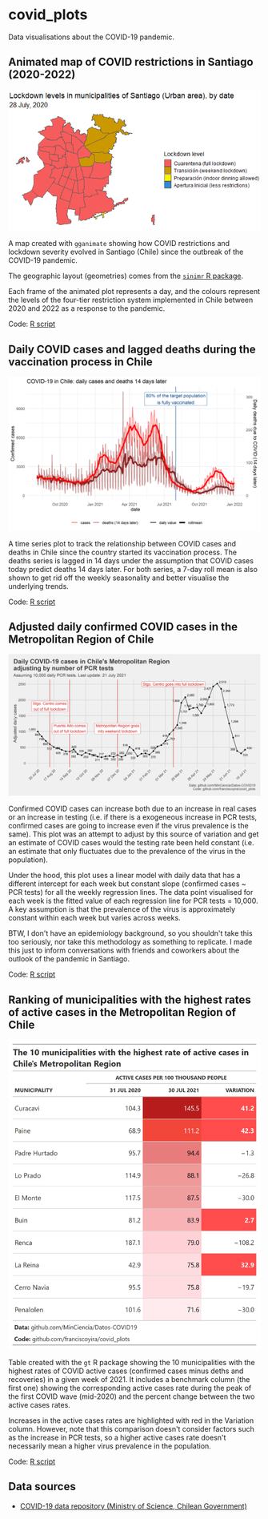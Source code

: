 # covid_plots

Data visualisations about the COVID-19 pandemic.

<!--- 1.  [Animated map of COVID restrictions in Santiago (2020-2022)](#animated-map-of-covid-restrictions-in-santiago-2020-2022) --->

## Animated map of COVID restrictions in Santiago (2020-2022)

![Animated map of COVID lockdown levels in municipalities of Santiago urban area, from 2020 to 2022](lockdown_levels_santiago.gif)

A map created with `gganimate` showing how COVID restrictions and lockdown severity evolved in Santiago (Chile) since the outbreak of the COVID-19 pandemic.

The geographic layout (geometries) comes from the [`sinimr` R package](https://github.com/robsalasco/sinimr).

Each frame of the animated plot represents a day, and the colours represent the levels of the four-tier restriction system implemented in Chile between 2020 and 2022 as a response to the pandemic.

Code: [R script](animated_map_lockdown_levels.R)

## Daily COVID cases and lagged deaths during the vaccination process in Chile

![](outputs/covid_deaths_offset.png)

A time series plot to track the relationship between COVID cases and deaths in Chile since the country started its vaccination process. The deaths series is lagged in 14 days under the assumption that COVID cases today predict deaths 14 days later. For both series, a 7-day roll mean is also shown to get rid off the weekly seasonality and better visualise the underlying trends.

Code: [R script](cases_vs_offset_deaths.R)

## Adjusted daily confirmed COVID cases in the Metropolitan Region of Chile

![](outputs/adjusted_covid_cases.png)

Confirmed COVID cases can increase both due to an increase in real cases or an increase in testing (i.e. if there is a exogeneous increase in PCR tests, confirmed cases are going to increase even if the virus prevalence is the same). This plot was an attempt to adjust by this source of variation and get an estimate of COVID cases would the testing rate been held constant (i.e. an estimate that only fluctuates due to the prevalence of the virus in the population). 

Under the hood, this plot uses a linear model with daily data that has a different intercept for each week but constant slope (confirmed cases ~ PCR tests) for all the weekly regression lines. The data point visualised for each week is the fitted value of each regression line for PCR tests = 10,000. A key assumption is that the prevalence of the virus is approximately constant within each week but varies across weeks. 

BTW, I don't have an epidemiology background, so you shouldn't take this too seriously, nor take this methodology as something to replicate. I made this just to inform conversations with friends and coworkers about the outlook of the pandemic in Santiago.

Code: [R script](adjusted_covid_cases.R)

## Ranking of municipalities with the highest rates of active cases in the Metropolitan Region of Chile

![](outputs/gtable_top10_active_cases.png)

Table created with the `gt` R package showing the 10 municipalities with the highest rates of COVID active cases (confirmed cases minus deths and recoveries) in a given week of 2021. It includes a benchmark column (the first one) showing the corresponding active cases rate during the peak of the first COVID wave (mid-2020) and the percent change between the two active cases rates.

Increases in the active cases rates are highlighted with red in the Variation column. However, note that this comparison doesn't consider factors such as the increase in PCR tests, so a higher active cases rate doesn't necessarily mean a higher virus prevalence in the population.

Code: [R script](top10_rm_casos_activos.R)

## Data sources

-   [COVID-19 data repository (Ministry of Science, Chilean Government)](https://github.com/MinCiencia/Datos-COVID19/)
